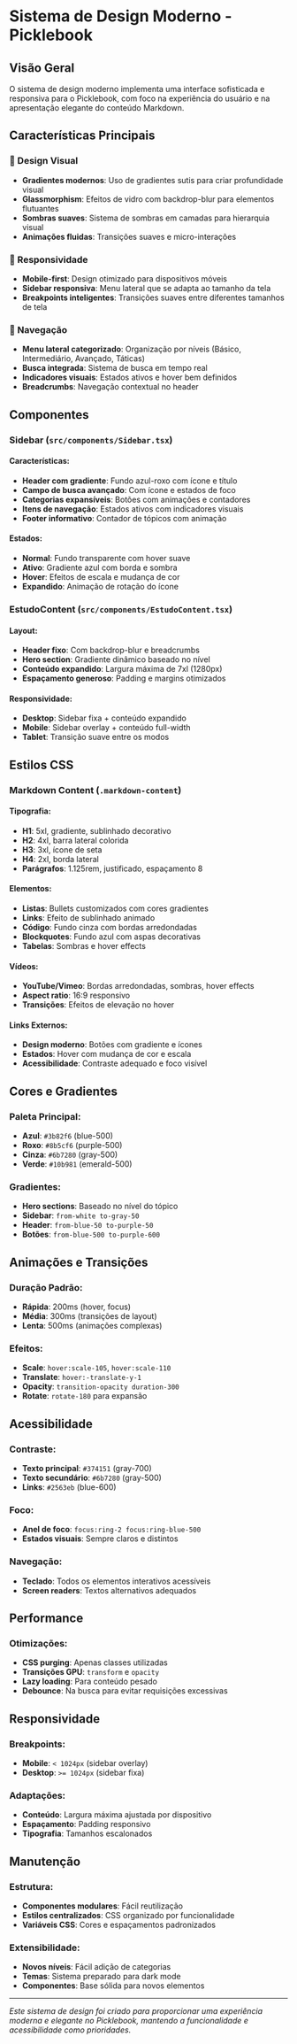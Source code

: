 # Sistema de Design Moderno - Picklebook

## Visão Geral

O sistema de design moderno implementa uma interface sofisticada e responsiva para o Picklebook, com foco na experiência do usuário e na apresentação elegante do conteúdo Markdown.

## Características Principais

### 🎨 Design Visual
- **Gradientes modernos**: Uso de gradientes sutis para criar profundidade visual
- **Glassmorphism**: Efeitos de vidro com backdrop-blur para elementos flutuantes
- **Sombras suaves**: Sistema de sombras em camadas para hierarquia visual
- **Animações fluidas**: Transições suaves e micro-interações

### 📱 Responsividade
- **Mobile-first**: Design otimizado para dispositivos móveis
- **Sidebar responsiva**: Menu lateral que se adapta ao tamanho da tela
- **Breakpoints inteligentes**: Transições suaves entre diferentes tamanhos de tela

### 🎯 Navegação
- **Menu lateral categorizado**: Organização por níveis (Básico, Intermediário, Avançado, Táticas)
- **Busca integrada**: Sistema de busca em tempo real
- **Indicadores visuais**: Estados ativos e hover bem definidos
- **Breadcrumbs**: Navegação contextual no header

## Componentes

### Sidebar (`src/components/Sidebar.tsx`)

#### Características:
- **Header com gradiente**: Fundo azul-roxo com ícone e título
- **Campo de busca avançado**: Com ícone e estados de foco
- **Categorias expansíveis**: Botões com animações e contadores
- **Itens de navegação**: Estados ativos com indicadores visuais
- **Footer informativo**: Contador de tópicos com animação

#### Estados:
- **Normal**: Fundo transparente com hover suave
- **Ativo**: Gradiente azul com borda e sombra
- **Hover**: Efeitos de escala e mudança de cor
- **Expandido**: Animação de rotação do ícone

### EstudoContent (`src/components/EstudoContent.tsx`)

#### Layout:
- **Header fixo**: Com backdrop-blur e breadcrumbs
- **Hero section**: Gradiente dinâmico baseado no nível
- **Conteúdo expandido**: Largura máxima de 7xl (1280px)
- **Espaçamento generoso**: Padding e margins otimizados

#### Responsividade:
- **Desktop**: Sidebar fixa + conteúdo expandido
- **Mobile**: Sidebar overlay + conteúdo full-width
- **Tablet**: Transição suave entre os modos

## Estilos CSS

### Markdown Content (`.markdown-content`)

#### Tipografia:
- **H1**: 5xl, gradiente, sublinhado decorativo
- **H2**: 4xl, barra lateral colorida
- **H3**: 3xl, ícone de seta
- **H4**: 2xl, borda lateral
- **Parágrafos**: 1.125rem, justificado, espaçamento 8

#### Elementos:
- **Listas**: Bullets customizados com cores gradientes
- **Links**: Efeito de sublinhado animado
- **Código**: Fundo cinza com bordas arredondadas
- **Blockquotes**: Fundo azul com aspas decorativas
- **Tabelas**: Sombras e hover effects

#### Vídeos:
- **YouTube/Vimeo**: Bordas arredondadas, sombras, hover effects
- **Aspect ratio**: 16:9 responsivo
- **Transições**: Efeitos de elevação no hover

#### Links Externos:
- **Design moderno**: Botões com gradiente e ícones
- **Estados**: Hover com mudança de cor e escala
- **Acessibilidade**: Contraste adequado e foco visível

## Cores e Gradientes

### Paleta Principal:
- **Azul**: `#3b82f6` (blue-500)
- **Roxo**: `#8b5cf6` (purple-500)
- **Cinza**: `#6b7280` (gray-500)
- **Verde**: `#10b981` (emerald-500)

### Gradientes:
- **Hero sections**: Baseado no nível do tópico
- **Sidebar**: `from-white to-gray-50`
- **Header**: `from-blue-50 to-purple-50`
- **Botões**: `from-blue-500 to-purple-600`

## Animações e Transições

### Duração Padrão:
- **Rápida**: 200ms (hover, focus)
- **Média**: 300ms (transições de layout)
- **Lenta**: 500ms (animações complexas)

### Efeitos:
- **Scale**: `hover:scale-105`, `hover:scale-110`
- **Translate**: `hover:-translate-y-1`
- **Opacity**: `transition-opacity duration-300`
- **Rotate**: `rotate-180` para expansão

## Acessibilidade

### Contraste:
- **Texto principal**: `#374151` (gray-700)
- **Texto secundário**: `#6b7280` (gray-500)
- **Links**: `#2563eb` (blue-600)

### Foco:
- **Anel de foco**: `focus:ring-2 focus:ring-blue-500`
- **Estados visuais**: Sempre claros e distintos

### Navegação:
- **Teclado**: Todos os elementos interativos acessíveis
- **Screen readers**: Textos alternativos adequados

## Performance

### Otimizações:
- **CSS purging**: Apenas classes utilizadas
- **Transições GPU**: `transform` e `opacity`
- **Lazy loading**: Para conteúdo pesado
- **Debounce**: Na busca para evitar requisições excessivas

## Responsividade

### Breakpoints:
- **Mobile**: `< 1024px` (sidebar overlay)
- **Desktop**: `>= 1024px` (sidebar fixa)

### Adaptações:
- **Conteúdo**: Largura máxima ajustada por dispositivo
- **Espaçamento**: Padding responsivo
- **Tipografia**: Tamanhos escalonados

## Manutenção

### Estrutura:
- **Componentes modulares**: Fácil reutilização
- **Estilos centralizados**: CSS organizado por funcionalidade
- **Variáveis CSS**: Cores e espaçamentos padronizados

### Extensibilidade:
- **Novos níveis**: Fácil adição de categorias
- **Temas**: Sistema preparado para dark mode
- **Componentes**: Base sólida para novos elementos

---

*Este sistema de design foi criado para proporcionar uma experiência moderna e elegante no Picklebook, mantendo a funcionalidade e acessibilidade como prioridades.*